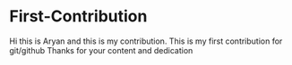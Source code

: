 # First-Contribution
Hi this is Aryan and this is my contribution.
This is my first contribution for git/github
Thanks for your content and dedication
